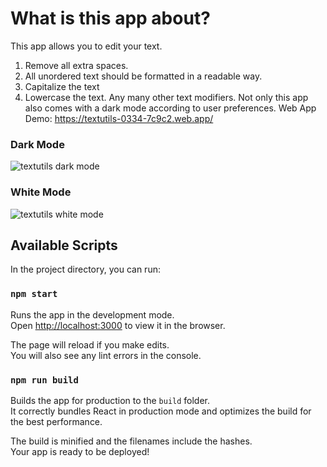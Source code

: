 # What is this app about?

This app allows you to edit your text. 
1. Remove all extra spaces. 
2. All unordered text should be formatted in a readable way. 
3. Capitalize the text
4. Lowercase the text.
Any many other text modifiers. 
Not only this app also comes with a dark mode according to user preferences.
Web App Demo:
https://textutils-0334-7c9c2.web.app/

### Dark Mode
![textutils dark mode](https://user-images.githubusercontent.com/84792821/179527690-97f277bc-2140-4e87-9b8e-6304c812e0b6.PNG)

### White Mode
![textutils white mode](https://user-images.githubusercontent.com/84792821/179527933-ca0e61a7-b0d4-4a59-9245-9ed0e8009729.PNG)


## Available Scripts

In the project directory, you can run:

### `npm start`

Runs the app in the development mode.\
Open [http://localhost:3000](http://localhost:3000) to view it in the browser.

The page will reload if you make edits.\
You will also see any lint errors in the console.

### `npm run build`

Builds the app for production to the `build` folder.\
It correctly bundles React in production mode and optimizes the build for the best performance.

The build is minified and the filenames include the hashes.\
Your app is ready to be deployed!

